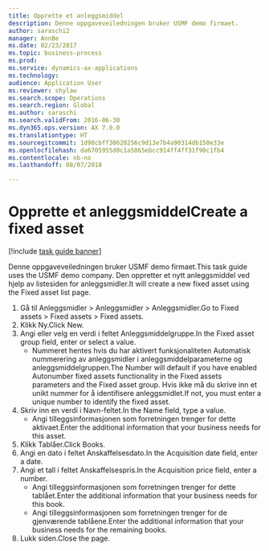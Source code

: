 ```yaml
--- 
title: Opprette et anleggsmiddel
description: Denne oppgaveveiledningen bruker USMF demo firmaet.
author: saraschi2
manager: AnnBe
ms.date: 02/23/2017
ms.topic: business-process
ms.prod: 
ms.service: dynamics-ax-applications
ms.technology: 
audience: Application User
ms.reviewer: shylaw
ms.search.scope: Operations
ms.search.region: Global
ms.author: saraschi
ms.search.validFrom: 2016-06-30
ms.dyn365.ops.version: AX 7.0.0
ms.translationtype: HT
ms.sourcegitcommit: 1d98cbff30620256c9d13e7b4a90314db150e33e
ms.openlocfilehash: da6705955d0c1a5865ebcc914ff4ff31f90c1fb4
ms.contentlocale: nb-no
ms.lasthandoff: 08/07/2018

---
```

# <a name="create-a-fixed-asset"></a><span data-ttu-id="222ca-103">Opprette et anleggsmiddel</span><span class="sxs-lookup"><span data-stu-id="222ca-103">Create a fixed asset</span></span>

[!include [task guide banner](../../includes/task-guide-banner.md)]

<span data-ttu-id="222ca-104">Denne oppgaveveiledningen bruker USMF demo firmaet.</span><span class="sxs-lookup"><span data-stu-id="222ca-104">This task guide uses the USMF demo company.</span></span>  <span data-ttu-id="222ca-105">Den oppretter et nytt anleggsmiddel ved hjelp av listesiden for anleggsmidler.</span><span class="sxs-lookup"><span data-stu-id="222ca-105">It will create a new fixed asset using the Fixed asset list page.</span></span>

1. <span data-ttu-id="222ca-106">Gå til Anleggsmidler > Anleggsmidler > Anleggsmidler.</span><span class="sxs-lookup"><span data-stu-id="222ca-106">Go to Fixed assets > Fixed assets > Fixed assets.</span></span>
2. <span data-ttu-id="222ca-107">Klikk Ny.</span><span class="sxs-lookup"><span data-stu-id="222ca-107">Click New.</span></span>
3. <span data-ttu-id="222ca-108">Angi eller velg en verdi i feltet Anleggsmiddelgruppe.</span><span class="sxs-lookup"><span data-stu-id="222ca-108">In the Fixed asset group field, enter or select a value.</span></span>
    * <span data-ttu-id="222ca-109">Nummeret hentes hvis du har aktivert funksjonaliteten Automatisk nummerering av anleggsmidler i anleggsmiddelparameterne og anleggsmiddelgruppen.</span><span class="sxs-lookup"><span data-stu-id="222ca-109">The Number will default if you have enabled Autonumber fixed assets functionality in the Fixed assets parameters and the Fixed asset group.</span></span>  <span data-ttu-id="222ca-110">Hvis ikke må du skrive inn et unikt nummer for å identifisere anleggsmidlet.</span><span class="sxs-lookup"><span data-stu-id="222ca-110">If not, you must enter a unique number to identify the fixed asset.</span></span>  
4. <span data-ttu-id="222ca-111">Skriv inn en verdi i Navn-feltet.</span><span class="sxs-lookup"><span data-stu-id="222ca-111">In the Name field, type a value.</span></span>
    * <span data-ttu-id="222ca-112">Angi tilleggsinformasjonen som forretningen trenger for dette aktivaet.</span><span class="sxs-lookup"><span data-stu-id="222ca-112">Enter the additional information that your business needs for this asset.</span></span>  
5. <span data-ttu-id="222ca-113">Klikk Tablåer.</span><span class="sxs-lookup"><span data-stu-id="222ca-113">Click Books.</span></span>
6. <span data-ttu-id="222ca-114">Angi en dato i feltet Anskaffelsesdato.</span><span class="sxs-lookup"><span data-stu-id="222ca-114">In the Acquisition date field, enter a date.</span></span>
7. <span data-ttu-id="222ca-115">Angi et tall i feltet Anskaffelsespris.</span><span class="sxs-lookup"><span data-stu-id="222ca-115">In the Acquisition price field, enter a number.</span></span>
    * <span data-ttu-id="222ca-116">Angi tilleggsinformasjonen som forretningen trenger for dette tablået.</span><span class="sxs-lookup"><span data-stu-id="222ca-116">Enter the additional information that your business needs for this book.</span></span>  
    * <span data-ttu-id="222ca-117">Angi tilleggsinformasjonen som forretningen trenger for de gjenværende tablåene.</span><span class="sxs-lookup"><span data-stu-id="222ca-117">Enter the additional information that your business needs for the remaining books.</span></span>  
8. <span data-ttu-id="222ca-118">Lukk siden.</span><span class="sxs-lookup"><span data-stu-id="222ca-118">Close the page.</span></span>


